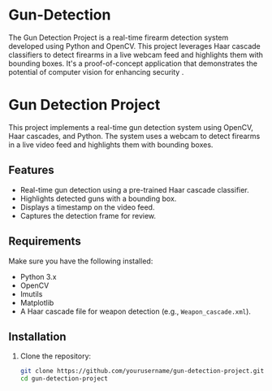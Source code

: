 # Gun-Detection
The Gun Detection Project is a real-time firearm detection system developed using Python and OpenCV. This project leverages Haar cascade classifiers to detect firearms in a live webcam feed and highlights them with bounding boxes. It's a proof-of-concept application that demonstrates the potential of computer vision for enhancing security .
# Gun Detection Project

This project implements a real-time gun detection system using OpenCV, Haar cascades, and Python. The system uses a webcam to detect firearms in a live video feed and highlights them with bounding boxes.

## Features
- Real-time gun detection using a pre-trained Haar cascade classifier.
- Highlights detected guns with a bounding box.
- Displays a timestamp on the video feed.
- Captures the detection frame for review.

## Requirements
Make sure you have the following installed:
- Python 3.x
- OpenCV
- Imutils
- Matplotlib
- A Haar cascade file for weapon detection (e.g., `Weapon_cascade.xml`).

## Installation
1. Clone the repository:
   ```bash
   git clone https://github.com/yourusername/gun-detection-project.git
   cd gun-detection-project
